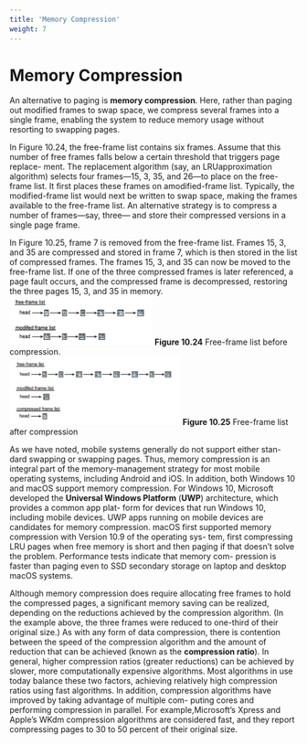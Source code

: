 ```yaml
---
title: 'Memory Compression'
weight: 7
---
```


# Memory Compression

An alternative to paging is **memory compression**. Here, rather than paging out modified frames to swap space, we compress several frames into a single frame, enabling the system to reduce memory usage without resorting to swapping pages.

In Figure 10.24, the free-frame list contains six frames. Assume that this number of free frames falls below a certain threshold that triggers page replace- ment. The replacement algorithm (say, an LRUapproximation algorithm) selects four frames—15, 3, 35, and 26—to place on the free-frame list. It first places these frames on amodified-frame list. Typically, the modified-frame list would next be written to swap space, making the frames available to the free-frame list. An alternative strategy is to compress a number of frames—say, three— and store their compressed versions in a single page frame.

In Figure 10.25, frame 7 is removed from the free-frame list. Frames 15, 3, and 35 are compressed and stored in frame 7, which is then stored in the list of compressed frames. The frames 15, 3, and 35 can now be moved to the free-frame list. If one of the three compressed frames is later referenced, a page fault occurs, and the compressed frame is decompressed, restoring the three pages 15, 3, and 35 in memory.
![Alt text](image-55.png)
**Figure 10.24** Free-frame list before compression.  
![Alt text](image-56.png)
**Figure 10.25** Free-frame list after compression

As we have noted, mobile systems generally do not support either stan- dard swapping or swapping pages. Thus, memory compression is an integral part of the memory-management strategy for most mobile operating systems, including Android and iOS. In addition, both Windows 10 and macOS support memory compression. For Windows 10, Microsoft developed the **Universal Windows Platform** (**UWP**) architecture, which provides a common app plat- form for devices that run Windows 10, including mobile devices. UWP apps running on mobile devices are candidates for memory compression. macOS first supported memory compression with Version 10.9 of the operating sys- tem, first compressing LRU pages when free memory is short and then paging if that doesn’t solve the problem. Performance tests indicate that memory com- pression is faster than paging even to SSD secondary storage on laptop and desktop macOS systems.

Although memory compression does require allocating free frames to hold the compressed pages, a significant memory saving can be realized, depending on the reductions achieved by the compression algorithm. (In the example above, the three frames were reduced to one-third of their original size.) As with any form of data compression, there is contention between the speed of the compression algorithm and the amount of reduction that can be achieved (known as the **compression ratio**). In general, higher compression ratios (greater reductions) can be achieved by slower, more computationally expensive algorithms. Most algorithms in use today balance these two factors, achieving relatively high compression ratios using fast algorithms. In addition, compression algorithms have improved by taking advantage of multiple com- puting cores and performing compression in parallel. For example,Microsoft’s Xpress and Apple’s WKdm compression algorithms are considered fast, and they report compressing pages to 30 to 50 percent of their original size.